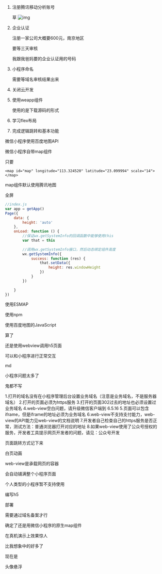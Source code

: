 1. 注册腾讯移动分析账号

   草 ![img](https://pic4.zhimg.com/v2-a5f8ba801fa3b30bd20cc2389c0628c7_b.jpg)

2. 企业认证

   注册一家公司大概要600元，南京地区

   要等三天审核

   我跟我爸妈要的企业认证用的号码

3. 小程序命名

   需要等域名审核结果出来

4. 关闭云开发

5. 使用weapp组件

   使用的是下载源码的形式

6. 学习flex布局

7. 完成逻辑跳转和基本功能



微信小程序使用百度地图API



微信小程序自带map组件

只要

``` wxml
<map id="map" longitude="113.324520" latitude="23.099994" scale="14"></map>
```

map组件默认使用腾讯地图

全屏

``` js
//index.js
var app = getApp()
Page({
    data: {
        height: 'auto'
    },
    onLoad: function () {
        //保证wx.getSystemInfo的回调函数中能够使用this
        var that = this
 
        //调用wx.getSystemInfo接口，然后动态绑定组件高度
        wx.getSystemInfo({
            success: function (res) {
                that.setData({
                    height: res.windowHeight
                })
            }
        })
 
    }
})
```

 



使用ESMAP



使用npm

使用百度地图的JavaScript



算了

还是使用webview调用h5页面

可以和小程序进行正常交互

md

小程序问题太多了

鬼都不写



1.打开的域名没有在小程序管理后台设置业务域名（注意是业务域名，不是服务器域名）
2.打开的页面必须为https服务
3.打开的页面302过去的地址也必须设置过业务域名
4.web-view空白问题，请升级微信客户端到 6.5.16
5.页面可以包含iframe，但是iframe的地址必须为业务域名
6.web-view不支持支付能力，web-view的API能力见web-view的文档说明
7.开发者自己检查自己的https服务是否正常，测试方法：普通浏览器打开对应的地址
8.如果web-view使用了公众号授权的服务，开发者工具提示网页开发者的问题，请见：公众号开发



页面跳转方式记下来

白页动画





web-view是承载网页的容器

会自动铺满整个小程序页面

个人类型的小程序暂不支持使用



编写h5

部署

需要通过域名备案才行



确定了还是用微信小程序的原生map组件

在真机演示上效果惊人

比我想象中的好多了



现在是

头像悬浮



